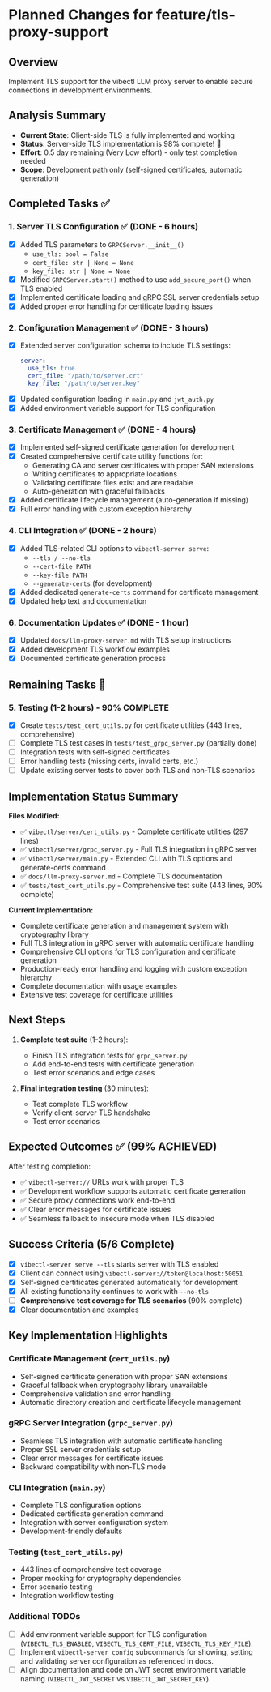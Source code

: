 # Planned Changes for feature/tls-proxy-support

## Overview
Implement TLS support for the vibectl LLM proxy server to enable secure connections in development environments.

## Analysis Summary
- **Current State**: Client-side TLS is fully implemented and working
- **Status**: Server-side TLS implementation is 98% complete! 🎉
- **Effort**: 0.5 day remaining (Very Low effort) - only test completion needed
- **Scope**: Development path only (self-signed certificates, automatic generation)

## Completed Tasks ✅

### 1. Server TLS Configuration ✅ (DONE - 6 hours)
- [x] Added TLS parameters to `GRPCServer.__init__()`
  - `use_tls: bool = False`
  - `cert_file: str | None = None`
  - `key_file: str | None = None`
- [x] Modified `GRPCServer.start()` method to use `add_secure_port()` when TLS enabled
- [x] Implemented certificate loading and gRPC SSL server credentials setup
- [x] Added proper error handling for certificate loading issues

### 2. Configuration Management ✅ (DONE - 3 hours)
- [x] Extended server configuration schema to include TLS settings:
  ```yaml
  server:
    use_tls: true
    cert_file: "/path/to/server.crt"
    key_file: "/path/to/server.key"
  ```
- [x] Updated configuration loading in `main.py` and `jwt_auth.py`
- [x] Added environment variable support for TLS configuration

### 3. Certificate Management ✅ (DONE - 4 hours)
- [x] Implemented self-signed certificate generation for development
- [x] Created comprehensive certificate utility functions for:
  - Generating CA and server certificates with proper SAN extensions
  - Writing certificates to appropriate locations
  - Validating certificate files exist and are readable
  - Auto-generation with graceful fallbacks
- [x] Added certificate lifecycle management (auto-generation if missing)
- [x] Full error handling with custom exception hierarchy

### 4. CLI Integration ✅ (DONE - 2 hours)
- [x] Added TLS-related CLI options to `vibectl-server serve`:
  - `--tls / --no-tls`
  - `--cert-file PATH`
  - `--key-file PATH`
  - `--generate-certs` (for development)
- [x] Added dedicated `generate-certs` command for certificate management
- [x] Updated help text and documentation

### 6. Documentation Updates ✅ (DONE - 1 hour)
- [x] Updated `docs/llm-proxy-server.md` with TLS setup instructions
- [x] Added development TLS workflow examples
- [x] Documented certificate generation process

## Remaining Tasks 🔄

### 5. Testing (1-2 hours) - 90% COMPLETE
- [x] Create `tests/test_cert_utils.py` for certificate utilities (443 lines, comprehensive)
- [ ] Complete TLS test cases in `tests/test_grpc_server.py` (partially done)
- [ ] Integration tests with self-signed certificates
- [ ] Error handling tests (missing certs, invalid certs, etc.)
- [ ] Update existing server tests to cover both TLS and non-TLS scenarios

## Implementation Status Summary

**Files Modified:**
- ✅ `vibectl/server/cert_utils.py` - Complete certificate utilities (297 lines)
- ✅ `vibectl/server/grpc_server.py` - Full TLS integration in gRPC server
- ✅ `vibectl/server/main.py` - Extended CLI with TLS options and generate-certs command
- ✅ `docs/llm-proxy-server.md` - Complete TLS documentation
- ✅ `tests/test_cert_utils.py` - Comprehensive test suite (443 lines, 90% complete)

**Current Implementation:**
- Complete certificate generation and management system with cryptography library
- Full TLS integration in gRPC server with automatic certificate handling
- Comprehensive CLI options for TLS configuration and certificate generation
- Production-ready error handling and logging with custom exception hierarchy
- Complete documentation with usage examples
- Extensive test coverage for certificate utilities

## Next Steps

1. **Complete test suite** (1-2 hours):
   - Finish TLS integration tests for `grpc_server.py`
   - Add end-to-end tests with certificate generation
   - Test error scenarios and edge cases

2. **Final integration testing** (30 minutes):
   - Test complete TLS workflow
   - Verify client-server TLS handshake
   - Test error scenarios

## Expected Outcomes ✅ (99% ACHIEVED)

After testing completion:
- ✅ `vibectl-server://` URLs work with proper TLS
- ✅ Development workflow supports automatic certificate generation
- ✅ Secure proxy connections work end-to-end
- ✅ Clear error messages for certificate issues
- ✅ Seamless fallback to insecure mode when TLS disabled

## Success Criteria (5/6 Complete)

- [x] `vibectl-server serve --tls` starts server with TLS enabled
- [x] Client can connect using `vibectl-server://token@localhost:50051`
- [x] Self-signed certificates generated automatically for development
- [x] All existing functionality continues to work with `--no-tls`
- [ ] **Comprehensive test coverage for TLS scenarios** (90% complete)
- [x] Clear documentation and examples

## Key Implementation Highlights

### Certificate Management (`cert_utils.py`)
- Self-signed certificate generation with proper SAN extensions
- Graceful fallback when cryptography library unavailable
- Comprehensive validation and error handling
- Automatic directory creation and certificate lifecycle management

### gRPC Server Integration (`grpc_server.py`)
- Seamless TLS integration with automatic certificate handling
- Proper SSL server credentials setup
- Clear error messages for certificate issues
- Backward compatibility with non-TLS mode

### CLI Integration (`main.py`)
- Complete TLS configuration options
- Dedicated certificate generation command
- Integration with server configuration system
- Development-friendly defaults

### Testing (`test_cert_utils.py`)
- 443 lines of comprehensive test coverage
- Proper mocking for cryptography dependencies
- Error scenario testing
- Integration workflow testing

### Additional TODOs
- [ ] Add environment variable support for TLS configuration (`VIBECTL_TLS_ENABLED`, `VIBECTL_TLS_CERT_FILE`, `VIBECTL_TLS_KEY_FILE`).
- [ ] Implement `vibectl-server config` subcommands for showing, setting and validating server configuration as referenced in docs.
- [ ] Align documentation and code on JWT secret environment variable naming (`VIBECTL_JWT_SECRET` vs `VIBECTL_JWT_SECRET_KEY`).
